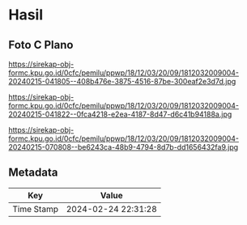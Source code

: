 # Hasil

## Foto C Plano

https://sirekap-obj-formc.kpu.go.id/0cfc/pemilu/ppwp/18/12/03/20/09/1812032009004-20240215-041805--408b476e-3875-4516-87be-300eaf2e3d7d.jpg

https://sirekap-obj-formc.kpu.go.id/0cfc/pemilu/ppwp/18/12/03/20/09/1812032009004-20240215-041822--0fca4218-e2ea-4187-8d47-d6c41b94188a.jpg

https://sirekap-obj-formc.kpu.go.id/0cfc/pemilu/ppwp/18/12/03/20/09/1812032009004-20240215-070808--be6243ca-48b9-4794-8d7b-dd1656432fa9.jpg


## Metadata

| Key        | Value               |
| ---------- | ------------------- |
| Time Stamp | 2024-02-24 22:31:28 |



